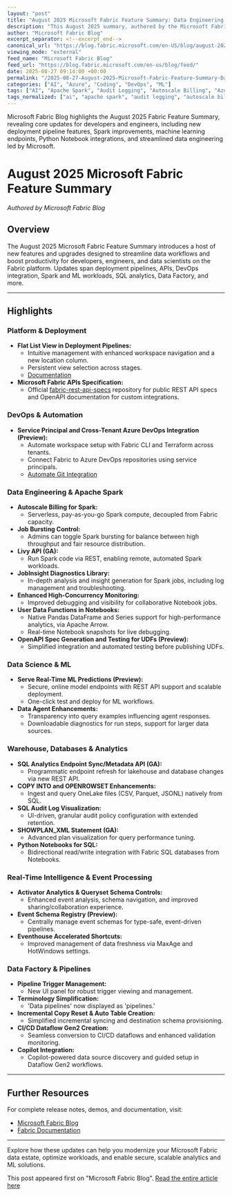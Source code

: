 ```yaml
---
layout: "post"
title: "August 2025 Microsoft Fabric Feature Summary: Data Engineering, ML, and Platform Enhancements"
description: "This August 2025 summary, authored by the Microsoft Fabric Blog, details major enhancements across the Microsoft Fabric platform. The update covers upgraded deployment pipeline navigation, DevOps automation, Spark and data engineering features, seamless machine learning endpoints, SQL analytics innovations, improved data pipeline management, and Copilot-powered integration. Readers will find actionable insights for building, deploying, and managing modern data solutions with Fabric."
author: "Microsoft Fabric Blog"
excerpt_separator: <!--excerpt_end-->
canonical_url: "https://blog.fabric.microsoft.com/en-US/blog/august-2025-fabric-feature-summary/"
viewing_mode: "external"
feed_name: "Microsoft Fabric Blog"
feed_url: "https://blog.fabric.microsoft.com/en-us/blog/feed/"
date: 2025-08-27 09:14:00 +00:00
permalink: "/2025-08-27-August-2025-Microsoft-Fabric-Feature-Summary-Data-Engineering-ML-and-Platform-Enhancements.html"
categories: ["AI", "Azure", "Coding", "DevOps", "ML"]
tags: ["AI", "Apache Spark", "Audit Logging", "Autoscale Billing", "Azure", "Azure DevOps", "Coding", "Copilot", "Data Agent", "Data Engineering", "Data Factory", "Data Science", "Dataflow Gen2", "Deployment Pipelines", "DevOps", "Event Schema Registry", "Fabric APIs", "Livy API", "Machine Learning", "Microsoft Fabric", "ML", "News", "OneLake", "OpenAPI", "Python Notebooks", "Real Time Intelligence", "REST API", "Service Principal", "SQL Analytics"]
tags_normalized: ["ai", "apache spark", "audit logging", "autoscale billing", "azure", "azure devops", "coding", "copilot", "data agent", "data engineering", "data factory", "data science", "dataflow gen2", "deployment pipelines", "devops", "event schema registry", "fabric apis", "livy api", "machine learning", "microsoft fabric", "ml", "news", "onelake", "openapi", "python notebooks", "real time intelligence", "rest api", "service principal", "sql analytics"]
---
```


Microsoft Fabric Blog highlights the August 2025 Fabric Feature Summary, revealing core updates for developers and engineers, including new deployment pipeline features, Spark improvements, machine learning endpoints, Python Notebook integrations, and streamlined data engineering led by Microsoft.<!--excerpt_end-->

# August 2025 Microsoft Fabric Feature Summary

_Authored by Microsoft Fabric Blog_

## Overview

The August 2025 Microsoft Fabric Feature Summary introduces a host of new features and upgrades designed to streamline data workflows and boost productivity for developers, engineers, and data scientists on the Fabric platform. Updates span deployment pipelines, APIs, DevOps integration, Spark and ML workloads, SQL analytics, Data Factory, and more.

---

## Highlights

### Platform & Deployment

- **Flat List View in Deployment Pipelines:**
  - Intuitive management with enhanced workspace navigation and a new location column.
  - Persistent view selection across stages.
  - [Documentation](https://review.learn.microsoft.com/fabric/cicd/deployment-pipelines/deploy-content?branch=main&branchFallbackFrom=pr-en-us-9645&tabs=new-ui#flat-list-view)
- **Microsoft Fabric APIs Specification:**
  - Official [fabric-rest-api-specs](https://github.com/microsoft/fabric-rest-api-specs) repository for public REST API specs and OpenAPI documentation for custom integrations.

### DevOps & Automation

- **Service Principal and Cross-Tenant Azure DevOps Integration (Preview):**
  - Automate workspace setup with Fabric CLI and Terraform across tenants.
  - Connect Fabric to Azure DevOps repositories using service principals.
  - [Automate Git Integration](https://learn.microsoft.com/fabric/cicd/git-integration/git-automation)

### Data Engineering & Apache Spark

- **Autoscale Billing for Spark:**
  - Serverless, pay-as-you-go Spark compute, decoupled from Fabric capacity.
- **Job Bursting Control:**
  - Admins can toggle Spark bursting for balance between high throughput and fair resource distribution.
- **Livy API (GA):**
  - Run Spark code via REST, enabling remote, automated Spark workloads.
- **JobInsight Diagnostics Library:**
  - In-depth analysis and insight generation for Spark jobs, including log management and troubleshooting.
- **Enhanced High-Concurrency Monitoring:**
  - Improved debugging and visibility for collaborative Notebook jobs.
- **User Data Functions in Notebooks:**
  - Native Pandas DataFrame and Series support for high-performance analytics, via Apache Arrow.
  - Real-time Notebook snapshots for live debugging.
- **OpenAPI Spec Generation and Testing for UDFs (Preview):**
  - Simplified integration and automated testing before publishing UDFs.

### Data Science & ML

- **Serve Real-Time ML Predictions (Preview):**
  - Secure, online model endpoints with REST API support and scalable deployment.
  - One-click test and deploy for ML workflows.
- **Data Agent Enhancements:**
  - Transparency into query examples influencing agent responses.
  - Downloadable diagnostics for run steps, support for larger data sources.

### Warehouse, Databases & Analytics

- **SQL Analytics Endpoint Sync/Metadata API (GA):**
  - Programmatic endpoint refresh for lakehouse and database changes via new REST API.
- **COPY INTO and OPENROWSET Enhancements:**
  - Ingest and query OneLake files (CSV, Parquet, JSONL) natively from SQL.
- **SQL Audit Log Visualization:**
  - UI-driven, granular audit policy configuration with extended retention.
- **SHOWPLAN_XML Statement (GA):**
  - Advanced plan visualization for query performance tuning.
- **Python Notebooks for SQL:**
  - Bidirectional read/write integration with Fabric SQL databases from Notebooks.

### Real-Time Intelligence & Event Processing

- **Activator Analytics & Queryset Schema Controls:**
  - Enhanced event analysis, schema navigation, and improved sharing/collaboration experience.
- **Event Schema Registry (Preview):**
  - Centrally manage event schemas for type-safe, event-driven pipelines.
- **Eventhouse Accelerated Shortcuts:**
  - Improved management of data freshness via MaxAge and HotWindows settings.

### Data Factory & Pipelines

- **Pipeline Trigger Management:**
  - New UI panel for robust trigger viewing and management.
- **Terminology Simplification:**
  - 'Data pipelines' now displayed as 'pipelines.'
- **Incremental Copy Reset & Auto Table Creation:**
  - Simplified incremental syncing and destination schema provisioning.
- **CI/CD Dataflow Gen2 Creation:**
  - Seamless conversion to CI/CD dataflows and enhanced validation monitoring.
- **Copilot Integration:**
  - Copilot-powered data source discovery and guided setup in Dataflow Gen2 workflows.

---

## Further Resources

For complete release notes, demos, and documentation, visit:

- [Microsoft Fabric Blog](https://blog.fabric.microsoft.com/en-us/blog/august-2025-fabric-feature-summary/)
- [Fabric Documentation](https://learn.microsoft.com/fabric/)

---

Explore how these updates can help you modernize your Microsoft Fabric data estate, optimize workloads, and enable secure, scalable analytics and ML solutions.

This post appeared first on "Microsoft Fabric Blog". [Read the entire article here](https://blog.fabric.microsoft.com/en-US/blog/august-2025-fabric-feature-summary/)
